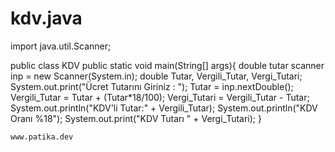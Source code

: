 # kdv.java
import java.util.Scanner;

  public class KDV
  public static void main(String[] args){
  double tutar 
  scanner inp = new Scanner(System.in);
	double Tutar, Vergili_Tutar, Vergi_Tutari;
	System.out.print("Ücret Tutarını Giriniz : ");
	Tutar = inp.nextDouble();
	Vergili_Tutar = Tutar + (Tutar*18/100);
	Vergi_Tutari = Vergili_Tutar - Tutar;
	System.out.println("KDV'li Tutar:" + Vergili_Tutar);
	System.out.println("KDV Oranı %18");
	System.out.print("KDV Tutarı " + Vergi_Tutari);	}	
	
	
	www.patika.dev





